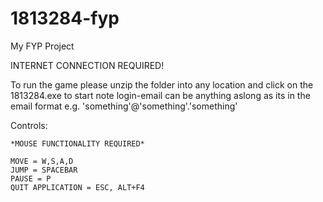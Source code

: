 # 1813284-fyp
My FYP Project

INTERNET CONNECTION REQUIRED!

To run the game please unzip the folder into any location and click on the 1813284.exe to start
note login-email can be anything aslong as its in the email format e.g. 'something'@'something'.'something'



Controls:

    *MOUSE FUNCTIONALITY REQUIRED* 

    MOVE = W,S,A,D
    JUMP = SPACEBAR
    PAUSE = P
    QUIT APPLICATION = ESC, ALT+F4
